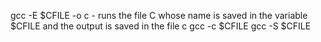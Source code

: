 gcc -E $CFILE -o c - runs the file C whose name is saved in the variable $CFILE and the output is saved in the file c
gcc -c $CFILE
gcc -S $CFILE
